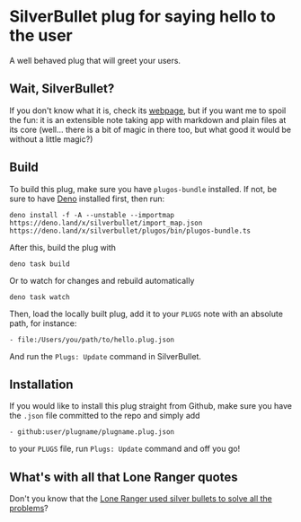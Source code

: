 # SilverBullet plug for saying hello to the user

A well behaved plug that will greet your users.

## Wait, SilverBullet?

If you don't know what it is, check its [webpage](https://silverbullet.md), but
if you want me to spoil the fun: it is an extensible note taking app with
markdown and plain files at its core (well... there is a bit of magic in there
too, but what good it would be without a little magic?)

## Build

To build this plug, make sure you have `plugos-bundle` installed. If not, be
sure to have [Deno](https://deno.land) installed first, then run:

```shell
deno install -f -A --unstable --importmap https://deno.land/x/silverbullet/import_map.json https://deno.land/x/silverbullet/plugos/bin/plugos-bundle.ts
```

After this, build the plug with

```shell
deno task build
```

Or to watch for changes and rebuild automatically

```shell
deno task watch
```

Then, load the locally built plug, add it to your `PLUGS` note with an absolute
path, for instance:

```
- file:/Users/you/path/to/hello.plug.json
```

And run the `Plugs: Update` command in SilverBullet.

## Installation

If you would like to install this plug straight from Github, make sure you have
the `.json` file committed to the repo and simply add

```
- github:user/plugname/plugname.plug.json
```

to your `PLUGS` file, run `Plugs: Update` command and off you go!

## What's with all that Lone Ranger quotes

Don't you know that the
[Lone Ranger used silver bullets to solve all the problems](https://en.wikipedia.org/wiki/Silver_bullet#Lone_Ranger)?

